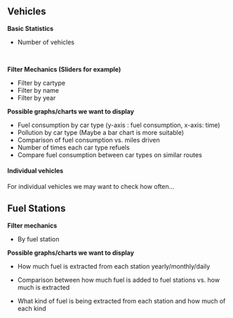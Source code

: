 ## Vehicles

**Basic Statistics**

- Number of vehicles

  ​

**Filter Mechanics (Sliders for example)**

- Filter by cartype
- Filter by name
- Filter by year



**Possible graphs/charts we want to display**

- Fuel consumption by car type (y-axis : fuel consumption, x-axis: time)
- Pollution by car type (Maybe a bar chart is more suitable)
- Comparison of fuel consumption vs. miles driven
- Number of times each car type refuels
- Compare fuel consumption between car types on similar routes



#### Individual vehicles

For individual vehicles we may want to check how often...





## Fuel Stations 



**Filter mechanics**

- By fuel station



**Possible graphs/charts we want to display** 

- How much fuel is extracted from each station yearly/monthly/daily

- Comparison between how much fuel is added to fuel stations vs. how much is extracted

- What kind of fuel is being extracted from each station and how much of each kind

  ​





